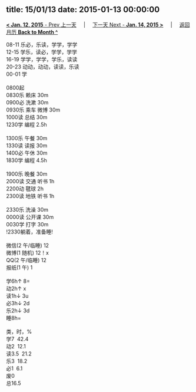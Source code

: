 title: 15/01/13
date: 2015-01-13 00:00:00
---
[**< Jan. 12, 2015** - Prev 上一天](/lifelogs/2015/01/d12.html) &nbsp; &nbsp; | &nbsp; &nbsp; [下一天 Next - **Jan. 14, 2015 >**](/lifelogs/2015/01/d14.html) &nbsp; &nbsp; |  &nbsp; &nbsp; [返回月历 **Back to Month ^**](/lifelogs/2015/01/index.html)
<br/><div>08-11 乐必，乐读，学学，学学<br/>12-15 学乐，读必，学学，学学<br/>16-19 学学，学学，学乐，读读<br/>20-23 动动，动动，读读，乐读</div><div>00-01 学<br/><div><br/></div>0800起<br/>0830乐 赖床 30m</div><div>0900必 洗漱 30m</div><div>0930乐 乘车 微博 30m</div><div>1000读 总结 30m<br/>1230学 编程 2.5h<br/><br/></div><div>1300乐 午餐 30m</div><div>1330读 读报 30m</div><div>1400必 午休 30m</div><div>1830学 编程 4.5h</div><div><br/>1900乐 晚餐 30m<br/>2000读 交通 听书 1h</div><div>2200动 毽球 2h</div><div>2300读 地铁 听书 1h</div><div><br/></div><div>2330乐 洗澡 30m</div><div>0000读 公开课 30m</div><div>0030学 打字 30m</div><div>!2330躺着，准备睡!<div><br/></div><div>微信(2 午/临睡) 12</div>微博(1 随机) 12！x<br/>QQ(2 午/临睡) 12<br/>报纸(1 午) 1<div><br/></div>学6h↑ 8=<br/>动2h↑ x<br/>读1h↓ 3u<br/>必3h↓ 2d<br/>乐2h↓ 3d<br/>睡8h=<div><br/></div>类，时，%<br/>学7  42.4<br/>动2  12.1<br/>读3.5  21.2<br/>乐3  18.2<br/>必1  6.1<br/>废0<br/>总16.5</div>